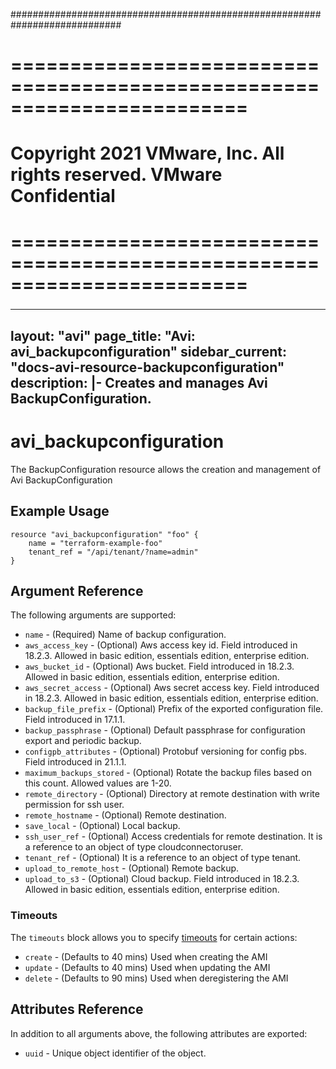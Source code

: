 ############################################################################
# ========================================================================
# Copyright 2021 VMware, Inc.  All rights reserved. VMware Confidential
# ========================================================================
###

<!--
    Copyright 2021 VMware, Inc.
    SPDX-License-Identifier: Mozilla Public License 2.0
-->
---
layout: "avi"
page_title: "Avi: avi_backupconfiguration"
sidebar_current: "docs-avi-resource-backupconfiguration"
description: |-
  Creates and manages Avi BackupConfiguration.
---

# avi_backupconfiguration

The BackupConfiguration resource allows the creation and management of Avi BackupConfiguration

## Example Usage

```hcl
resource "avi_backupconfiguration" "foo" {
    name = "terraform-example-foo"
    tenant_ref = "/api/tenant/?name=admin"
}
```

## Argument Reference

The following arguments are supported:

* `name` - (Required) Name of backup configuration.
* `aws_access_key` - (Optional) Aws access key id. Field introduced in 18.2.3. Allowed in basic edition, essentials edition, enterprise edition.
* `aws_bucket_id` - (Optional) Aws bucket. Field introduced in 18.2.3. Allowed in basic edition, essentials edition, enterprise edition.
* `aws_secret_access` - (Optional) Aws secret access key. Field introduced in 18.2.3. Allowed in basic edition, essentials edition, enterprise edition.
* `backup_file_prefix` - (Optional) Prefix of the exported configuration file. Field introduced in 17.1.1.
* `backup_passphrase` - (Optional) Default passphrase for configuration export and periodic backup.
* `configpb_attributes` - (Optional) Protobuf versioning for config pbs. Field introduced in 21.1.1.
* `maximum_backups_stored` - (Optional) Rotate the backup files based on this count. Allowed values are 1-20.
* `remote_directory` - (Optional) Directory at remote destination with write permission for ssh user.
* `remote_hostname` - (Optional) Remote destination.
* `save_local` - (Optional) Local backup.
* `ssh_user_ref` - (Optional) Access credentials for remote destination. It is a reference to an object of type cloudconnectoruser.
* `tenant_ref` - (Optional) It is a reference to an object of type tenant.
* `upload_to_remote_host` - (Optional) Remote backup.
* `upload_to_s3` - (Optional) Cloud backup. Field introduced in 18.2.3. Allowed in basic edition, essentials edition, enterprise edition.


### Timeouts

The `timeouts` block allows you to specify [timeouts](https://www.terraform.io/docs/configuration/resources.html#timeouts) for certain actions:

* `create` - (Defaults to 40 mins) Used when creating the AMI
* `update` - (Defaults to 40 mins) Used when updating the AMI
* `delete` - (Defaults to 90 mins) Used when deregistering the AMI

## Attributes Reference

In addition to all arguments above, the following attributes are exported:

* `uuid` -  Unique object identifier of the object.

